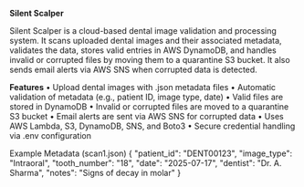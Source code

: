**Silent Scalper**

Silent Scalper is a cloud-based dental image validation and processing system. It scans uploaded dental images and their associated metadata, validates the data, stores valid entries in AWS DynamoDB, and handles invalid or corrupted files by moving them to a quarantine S3 bucket. It also sends email alerts via AWS SNS when corrupted data is detected.

**Features**
• Upload dental images with .json metadata files
• Automatic validation of metadata (e.g., patient ID, image type, date)
• Valid files are stored in DynamoDB
• Invalid or corrupted files are moved to a quarantine S3 bucket
• Email alerts are sent via AWS SNS for corrupted data
• Uses AWS Lambda, S3, DynamoDB, SNS, and Boto3
• Secure credential handling via .env configuration

Example Metadata (scan1.json)
{
  "patient_id": "DENT00123",
  "image_type": "Intraoral",
  "tooth_number": "18",
  "date": "2025-07-17",
  "dentist": "Dr. A. Sharma",
  "notes": "Signs of decay in molar"
}
